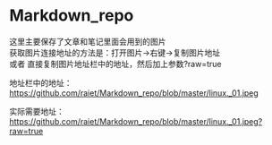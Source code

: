 # Markdown_repo

这里主要保存了文章和笔记里面会用到的图片    
获取图片连接地址的方法是：打开图片->右键->复制图片地址    
或者 直接复制图片地址栏中的地址，然后加上参数?raw=true

地址栏中的地址：    
https://github.com/raiet/Markdown_repo/blob/master/linux._01.jpeg

实际需要地址：    
https://github.com/raiet/Markdown_repo/blob/master/linux._01.jpeg?raw=true